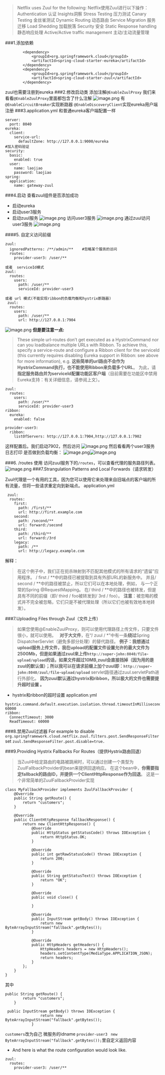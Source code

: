 >Netflix uses Zuul for the following:     Netflix使用Zuul进行以下操作：
Authentication   认证
Insights洞察
Stress Testing 压力测试
Canary Testing 金丝雀测试
Dynamic Routing 动态路由
Service Migration 服务迁移
Load Shedding 加载脱落
Security 安全
Static Response handling 静态响应处理
Active/Active traffic management 主动/主动流量管理

###1.添加依赖
```
        <dependency>
			<groupId>org.springframework.cloud</groupId>
			<artifactId>spring-cloud-starter-eureka</artifactId>
		</dependency>
		<dependency>
			<groupId>org.springframework.cloud</groupId>
			<artifactId>spring-cloud-starter-zuul</artifactId>
		</dependency>
```
zuul也需要注册到eureka
###2.修改启动类
添加注解`@EnableZuulProxy`
我们来看看`@EnableZuulProxy`里面都包含了什么注解
![image.png](http://upload-images.jianshu.io/upload_images/5786888-84a5e90cede0e179.png?imageMogr2/auto-orient/strip%7CimageView2/2/w/1240)
有`@EnableCircuitBreaker`实现断路器
`@EnableDiscoveryClient`实现eureka用户端注册
###3.application.yml
和普通eureka客户端配置一样
```
server:
  port: 8040
eureka:
  client:
    service-url:
      defaultZone: http://127.0.0.1:9000/eureka
#加入密码验证
security:
  basic:
    enabled: true
  user:
    name: laojiao
    password: laojiao
spring:
  application:
    name: gateway-zuul
```
###4.启动 查看zuul组件是否添加成功
* 启动eureka
* 启动user3服务
* 启动zuul服务
![image.png](http://upload-images.jianshu.io/upload_images/5786888-f6f1531735a9ce65.png?imageMogr2/auto-orient/strip%7CimageView2/2/w/1240)
访问user3服务
![image.png](http://upload-images.jianshu.io/upload_images/5786888-65bb33563588fcf0.png?imageMogr2/auto-orient/strip%7CimageView2/2/w/1240)
通过zuul访问user3服务
![image.png](http://upload-images.jianshu.io/upload_images/5786888-266a666ab31899b3.png?imageMogr2/auto-orient/strip%7CimageView2/2/w/1240)

####5. 自定义访问前缀
```
zuul:
  ignoredPatterns: /**/admin/**    #忽略某个服务的访问
  routes:
    provider-user3: /user/**

或者  serviceId模式
zuul:
  routes:
    users:
      path: /user/**
      serviceId: provider-user3

或者 url 模式(不能实现ribbon的负载均衡和hystrix断路器)
 zuul:
  routes:
    users:
      path: /user/**
      url: http://127.0.0.1:7904
```
![image.png](http://upload-images.jianshu.io/upload_images/5786888-81a5cbebc3cf3817.png?imageMogr2/auto-orient/strip%7CimageView2/2/w/1240)
**但是要注意一点:**
>These simple url-routes don’t get executed as a HystrixCommand nor can you loadbalance multiple URLs with Ribbon. 
To achieve this, specify a service-route and configure a Ribbon client for the serviceId (this currently requires disabling Eureka support in Ribbon: see above for more information), e.g.
**这些简单的url路由不会作为HystrixCommand执行，也不能使用Ribbon来负载多个URL**。
为此，请**指定服务路由并为serviceId配置功能区客户端**（目前需要在功能区中禁用Eureka支持：有关详细信息，请参阅上文）。
```
zuul:
  routes:
    users:
      path: /user/**
      serviceId: provider-user3
ribbon:
  eureka:
    enabled: false

provider-user3:
  ribbon:
    listOfServers: http://127.0.0.1:7904,http://127.0.0.1:7902
```
这样配置后。我们启动7902，然后访问
![image.png](http://upload-images.jianshu.io/upload_images/5786888-01f401bc7dd2e382.png?imageMogr2/auto-orient/strip%7CimageView2/2/w/1240)
然后看看两个user3服务 日志打印 是否做到负载均衡：
![image.png](http://upload-images.jianshu.io/upload_images/5786888-0fc1ef9208b86511.png?imageMogr2/auto-orient/strip%7CimageView2/2/w/1240)![image.png](http://upload-images.jianshu.io/upload_images/5786888-8f0f4b52390b1a4e.png?imageMogr2/auto-orient/strip%7CimageView2/2/w/1240)

###6.  /routes  使用
访问zuul服务下的`/routes`，可以查看代理的服务路径列表。
![image.png](http://upload-images.jianshu.io/upload_images/5786888-ac103b5151944e94.png?imageMogr2/auto-orient/strip%7CimageView2/2/w/1240)
###7.Strangulation Patterns and Local Forwards（请求转发）

Zuul代理是一个有用的工具，因为您可以使用它来处理来自旧端点的客户端的所有流量，但将一些请求重定向到新端点。
application.yml
```
 zuul:
  routes:
    first:
      path: /first/**
      url: http://first.example.com
    second:
      path: /second/**
      url: forward:/second
    third:
      path: /third/**
      url: forward:/3rd
    legacy:
      path: /**
      url: http://legacy.example.com
```
解释：
>在这个例子中，我们正在扼杀映射到不匹配其他模式的所有请求的“遗留”应用程序。
 / first / **中的路径已被提取到具有外部URL的新服务中。
 并且/ second / **中的路径被禁止，所以它们可以在本地处理，例如， 与一个正常的Spring @RequestMapping。 
在/ third / **中的路径也被转发，但是具有不同的前缀（即/ third / foo被转发到/ 3rd / foo）。
**注意**：被忽略的模式并不完全被忽略，它们只是不被代理处理（所以它们也被有效地本地转发）。

###7.Uploading Files through Zuul（文件上传）
>如果您使用@EnableZuulProxy，则可以使用代理路径上传文件，只要文件很小，就可以使用。
  **对于大文件**，在“/ zuul / *”中有一条**绕过**Spring DispatcherServlet（避免多部分处理）的替代路径。
**例子：我想通过upload服务上传文件，我在upload的配置文件设置允许的最大文件为2500Mb，但是如果通过zuul来上传`http://super-john:8040/file-upload/upload`的话，如果文件超过10MB,zuul会直接挡掉（因为用的是zuul的默认值）；所以我可以在请求前缀上加个zuul即：`http://super-john:8040/zuul/file-upload/upload`**
servlet路径通过zuul.servletPath进行外部化。
**因为zuul默认通过hystrix和ribbon，所以极大的文件也需要提升超时设置 。**

* hystrix和ribbon的超时设置
application.yml
```
hystrix.command.default.execution.isolation.thread.timeoutInMilliseconds: 60000
ribbon:
  ConnectTimeout: 3000
  ReadTimeout: 60000
```
###8.禁用Zuul过滤器
For example to disable `org.springframework.cloud.netflix.zuul.filters.post.SendResponseFilter` set `zuul.SendResponseFilter.post.disable=true.`

###9.Providing Hystrix Fallbacks For Routes（提供Hystrix路由回退）
>当Zuul中给定路由的电路被跳闸时，可以通过创建一个类型为ZuulFallbackProvider的bean来提供回退响应。 在这个bean中，**你需要指定fallback的路由ID，并提供一个ClientHttpResponse作为回退**。 这是一个非常简单的ZuulFallbackProvider实现

```
class MyFallbackProvider implements ZuulFallbackProvider {
    @Override
    public String getRoute() {
        return "customers";
    }

    @Override
    public ClientHttpResponse fallbackResponse() {
        return new ClientHttpResponse() {
            @Override
            public HttpStatus getStatusCode() throws IOException {
                return HttpStatus.OK;
            }

            @Override
            public int getRawStatusCode() throws IOException {
                return 200;
            }

            @Override
            public String getStatusText() throws IOException {
                return "OK";
            }

            @Override
            public void close() {

            }

            @Override
            public InputStream getBody() throws IOException {
                return new ByteArrayInputStream("fallback".getBytes());
            }

            @Override
            public HttpHeaders getHeaders() {
                HttpHeaders headers = new HttpHeaders();
                headers.setContentType(MediaType.APPLICATION_JSON);
                return headers;
            }
        };
    }
}
```
其中
```
public String getRoute() {
        return "customers";
    }

 public InputStream getBody() throws IOException {
                return new ByteArrayInputStream("fallback".getBytes());
            }
```
`customers`改为自己 微服务的idname `provider-user3`
` new ByteArrayInputStream("fallback".getBytes());`里自定义返回内容

* And here is what the route configuration would look like.
```
zuul:
  routes:
    provider-user3: /user/**
```
